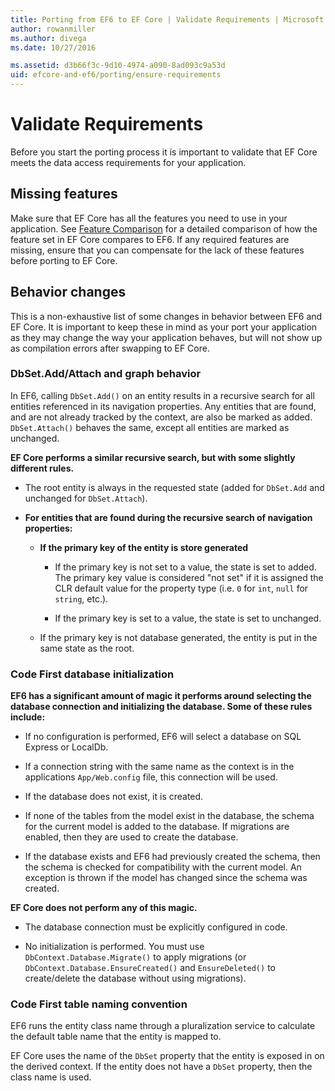 ```yaml
---
title: Porting from EF6 to EF Core | Validate Requirements | Microsoft Docs
author: rowanmiller
ms.author: divega
ms.date: 10/27/2016

ms.assetid: d3b66f3c-9d10-4974-a090-8ad093c9a53d
uid: efcore-and-ef6/porting/ensure-requirements
---
```


# Validate Requirements

Before you start the porting process it is important to validate that EF Core meets the data access requirements for your application.

## Missing features

Make sure that EF Core has all the features you need to use in your application. See [Feature Comparison](../features.md) for a detailed comparison of how the feature set in EF Core compares to EF6. If any required features are missing, ensure that you can compensate for the lack of these features before porting to EF Core.

## Behavior changes

This is a non-exhaustive list of some changes in behavior between EF6 and EF Core. It is important to keep these in mind as your port your application as they may change the way your application behaves, but will not show up as compilation errors after swapping to EF Core.

### DbSet.Add/Attach and graph behavior

In EF6, calling `DbSet.Add()` on an entity results in a recursive search for all entities referenced in its navigation properties. Any entities that are found, and are not already tracked by the context, are also be marked as added. `DbSet.Attach()` behaves the same, except all entities are marked as unchanged.

**EF Core performs a similar recursive search, but with some slightly different rules.**

*  The root entity is always in the requested state (added for `DbSet.Add` and unchanged for `DbSet.Attach`).

*  **For entities that are found during the recursive search of navigation properties:**

    *  **If the primary key of the entity is store generated**

        * If the primary key is not set to a value, the state is set to added. The primary key value is considered "not set" if it is assigned the CLR default value for the property type (i.e. `0` for `int`, `null` for `string`, etc.).

        * If the primary key is set to a value, the state is set to unchanged.

    *  If the primary key is not database generated, the entity is put in the same state as the root.

### Code First database initialization

**EF6 has a significant amount of magic it performs around selecting the database connection and initializing the database. Some of these rules include:**

* If no configuration is performed, EF6 will select a database on SQL Express or LocalDb.

* If a connection string with the same name as the context is in the applications `App/Web.config` file, this connection will be used.

* If the database does not exist, it is created.

* If none of the tables from the model exist in the database, the schema for the current model is added to the database. If migrations are enabled, then they are used to create the database.

* If the database exists and EF6 had previously created the schema, then the schema is checked for compatibility with the current model. An exception is thrown if the model has changed since the schema was created.

**EF Core does not perform any of this magic.**

* The database connection must be explicitly configured in code.

* No initialization is performed. You must use `DbContext.Database.Migrate()` to apply migrations (or `DbContext.Database.EnsureCreated()` and `EnsureDeleted()` to create/delete the database without using migrations).

### Code First table naming convention

EF6 runs the entity class name through a pluralization service to calculate the default table name that the entity is mapped to.

EF Core uses the name of the `DbSet` property that the entity is exposed in on the derived context. If the entity does not have a `DbSet` property, then the class name is used.
